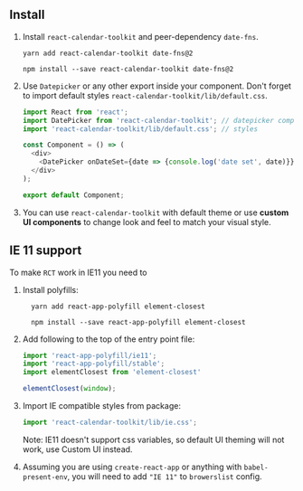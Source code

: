 ## Install
1. Install `react-calendar-toolkit` and peer-dependency `date-fns`.

    ```shell script
    yarn add react-calendar-toolkit date-fns@2
    ```
    ```shell script
    npm install --save react-calendar-toolkit date-fns@2
    ```
   
2. Use `Datepicker` or any other export inside your component. Don't forget to import default styles `react-calendar-toolkit/lib/default.css`.

    ```js static
    import React from 'react';
    import DatePicker from 'react-calendar-toolkit'; // datepicker component
    import 'react-calendar-toolkit/lib/default.css'; // styles
    
    const Component = () => (
      <div>
        <DatePicker onDateSet={date => {console.log('date set', date)}} />
      </div>
    );
    
    export default Component;
    ``` 
3. You can use `react-calendar-toolkit` with default theme or use **custom UI components** to change look and feel to match your visual style.

## IE 11 support

To make `RCT` work in IE11 you need to 

1. Install polyfills:

    ```shell script
      yarn add react-app-polyfill element-closest
    ```
    ```shell script
      npm install --save react-app-polyfill element-closest
    ```

2. Add following to the top of the entry point file:

    ```js static
    import 'react-app-polyfill/ie11';
    import 'react-app-polyfill/stable';
    import elementClosest from 'element-closest'
    
    elementClosest(window);
    ```

3. Import IE compatible styles from package:

    ```js static
    import 'react-calendar-toolkit/lib/ie.css';
    ```
   Note: IE11 doesn't support css variables, so default UI theming will not work, use Custom UI instead. 
4. Assuming you are using `create-react-app` or anything with `babel-present-env`, you will need to add `"IE 11"` to `browerslist` config.